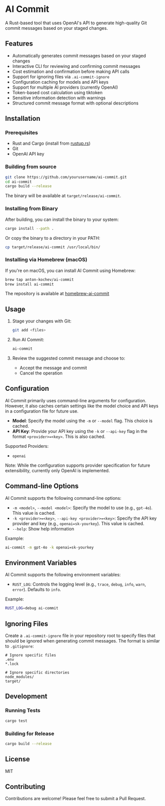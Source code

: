 # AI Commit

A Rust-based tool that uses OpenAI's API to generate high-quality Git commit messages based on your staged changes.

## Features

- Automatically generates commit messages based on your staged changes
- Interactive CLI for reviewing and confirming commit messages
- Cost estimation and confirmation before making API calls
- Support for ignoring files via `.ai-commit-ignore`
- Configuration caching for models and API keys
- Support for multiple AI providers (currently OpenAI)
- Token-based cost calculation using tiktoken
- Sensitive information detection with warnings
- Structured commit message format with optional descriptions

## Installation

### Prerequisites

- Rust and Cargo (install from [rustup.rs](https://rustup.rs/))
- Git
- OpenAI API key

### Building from source

```bash
git clone https://github.com/yourusername/ai-commit.git
cd ai-commit
cargo build --release
```

The binary will be available at `target/release/ai-commit`.

### Installing from Binary

After building, you can install the binary to your system:

```bash
cargo install --path .
```

Or copy the binary to a directory in your PATH:

```bash
cp target/release/ai-commit /usr/local/bin/
```

### Installing via Homebrew (macOS)

If you're on macOS, you can install AI Commit using Homebrew:

```bash
brew tap anton-kochev/ai-commit
brew install ai-commit
```

The repository is available at [homebrew-ai-commit](https://github.com/anton-kochev/homebrew-ai-commit)

## Usage

1. Stage your changes with Git:

   ```bash
   git add <files>
   ```

2. Run AI Commit:

   ```bash
   ai-commit
   ```

3. Review the suggested commit message and choose to:
   - Accept the message and commit
   - Cancel the operation

## Configuration

AI Commit primarily uses command-line arguments for configuration. However, it also caches certain settings like the model choice and API keys in a configuration file for future use.

- **Model**: Specify the model using the `-m` or `--model` flag. This choice is cached.
- **API Key**: Provide your API key using the `-k` or `--api-key` flag in the format `<provider>=<key>`. This is also cached.

Supported Providers:

- `openai`

Note: While the configuration supports provider specification for future extensibility, currently only OpenAI is implemented.

## Command-line Options

AI Commit supports the following command-line options:

- `-m <model>`, `--model <model>`: Specify the model to use (e.g., `gpt-4o`). This value is cached.
- `-k <provider>=<key>`, `--api-key <provider>=<key>`: Specify the API key provider and key (e.g., `openai=sk-yourkey`). This value is cached.
- `--help`: Show help information

Example:

```bash
ai-commit -m gpt-4o -k openai=sk-yourkey
```

## Environment Variables

AI Commit supports the following environment variables:

- `RUST_LOG`: Controls the logging level (e.g., `trace`, `debug`, `info`, `warn`, `error`). Defaults to `info`.

Example:

```bash
RUST_LOG=debug ai-commit
```

## Ignoring Files

Create a `.ai-commit-ignore` file in your repository root to specify files that should be ignored when generating commit messages. The format is similar to `.gitignore`:

```plaintext
# Ignore specific files
.env
*.lock

# Ignore specific directories
node_modules/
target/
```

## Development

### Running Tests

```bash
cargo test
```

### Building for Release

```bash
cargo build --release
```

## License

MIT

## Contributing

Contributions are welcome! Please feel free to submit a Pull Request.
